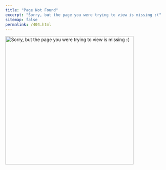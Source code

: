 ```yaml
---
title: "Page Not Found"
excerpt: "Sorry, but the page you were trying to view is missing :("
sitemap: false
permalink: /404.html
---
```


<a href="https://xkcd.com/1969/">
  <img src="https://imgs.xkcd.com/comics/not_available.png" alt="Sorry, but the page you were trying to view is missing :(" width="400">
</a>